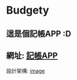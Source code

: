 # Budgety
這是個記帳APP :D
----------------------------------------------------------------
網址: [記帳APP](https://ngnl666.github.io/Budgety/)
----------------------------------------------------------------
設計架構:
[image](https://i.ibb.co/4jyF5F3/structure.png)
